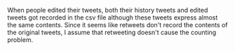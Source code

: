 When people edited their tweets, both their history tweets and edited tweets got recorded in the csv file although these tweets express almost the same contents. 
Since it seems like retweets don't record the contents of the original tweets, I assume that retweeting doesn't cause the counting problem.